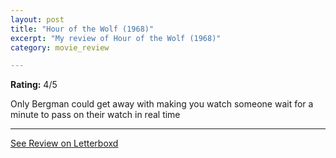 ```yaml
---
layout: post
title: "Hour of the Wolf (1968)"
excerpt: "My review of Hour of the Wolf (1968)"
category: movie_review

---
```


**Rating:** 4/5

Only Bergman could get away with making you watch someone wait for a minute to pass on their watch in real time

<hr>

[See Review on Letterboxd](https://boxd.it/3pND81)
